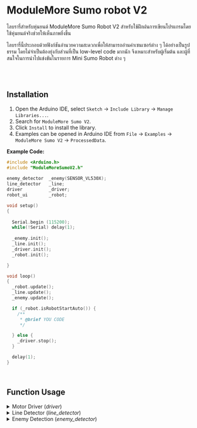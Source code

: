# ModuleMore Sumo robot V2
ไลบรารี่สำหรับหุ่นยนต์ ModuleMore Sumo Robot V2 สำหรับใช้ฝึกฝนการเขียนโปรแกรมโดยใช้หุ่นยนต์จริงช่วยให้เห็นภาพยิ่งขึ้น

ไลบรารี่นี้ประกอบด้วยฟังก์ชันอำนวยความสะดวกเพื่อให้สามารถอ่านค่าเซนเซอร์ต่าง ๆ ได้อย่างเป็นรูปธรรม โดยไม่จำเป็นต้องยุ่งกับส่วนที่เป็น low-level code มากนัก จึงเหมาะสำหรับผู้เริ่มต้น และผู้ที่สนใจในการนำไปแข่งขันในรายการ Mini Sumo Robot ต่าง ๆ    

<br><br>

## Installation
1. Open the Arduino IDE, select `Sketch` -> `Include Library` -> `Manage Libraries...`.
2. Search for `ModuleMore Sumo V2`.
3. Click `Install` to install the library. 
4. Examples can be opened in Arduino IDE from `File` -> `Examples` -> `ModuleMore Sumo V2` -> `ProcessedData`.
 
**Example Code:**<br>
```c++
#include <Arduino.h>
#include "ModuleMoreSumoV2.h"
 
enemy_detector  _enemy(SENSOR_VL530X);
line_detector   _line;
driver          _driver; 
robot_ui        _robot;  

void setup()
{ 
 
  Serial.begin (115200);
  while(!Serial) delay(1);
 
  _enemy.init(); 
  _line.init(); 
  _driver.init(); 
  _robot.init();

}

void loop()
{ 
  _robot.update();  
  _line.update();
  _enemy.update();

  if (_robot.isRobotStartAuto()) { 
    /**
     * @brief YOU CODE
     */

  } else {
    _driver.stop();
  } 

  delay(1);
} 
```

<!-- ## Library Functions
These functions are provided in the library:<br>
- [begin()](https://github.com/fxprime/ModuleMoreSumoV2#makersumobegin)
- [readDipSwitch()](https://github.com/fxprime/ModuleMoreSumoV2#makersumoreaddipswitch)
- [readBatteryVoltage()](https://github.com/fxprime/ModuleMoreSumoV2#makersumoreadbatteryvoltage)
- [stop()](https://github.com/fxprime/ModuleMoreSumoV2#makersumostop)
- [moveForward()](https://github.com/fxprime/ModuleMoreSumoV2#makersumomoveforward)
- [moveBackward()](https://github.com/fxprime/ModuleMoreSumoV2#makersumomovebackward)
- [turnLeft()](https://github.com/fxprime/ModuleMoreSumoV2#makersumoturnleft)
- [turnRight()](https://github.com/fxprime/ModuleMoreSumoV2#makersumoturnright)
- [setMotorSpeed()](https://github.com/fxprime/ModuleMoreSumoV2#makersumosetmotorspeed)
- [setServoPosition()](https://github.com/fxprime/ModuleMoreSumoV2#makersumosetservoposition)
- [playMelody()](https://github.com/fxprime/ModuleMoreSumoV2#makersumoplaymelody)
- [calibrateEdgeSensors()](https://github.com/fxprime/ModuleMoreSumoV2#makersumocalibrateedgesensors)
- [readEdgeSensorThreshold()](https://github.com/fxprime/ModuleMoreSumoV2#makersumoreadedgesensorthreshold)
- [isEdgeDetected()](https://github.com/fxprime/ModuleMoreSumoV2#makersumoisedgedetected) -->

<br>

## Function Usage 

<details>
  <summary>Motor Driver (<i>driver</i>)</summary>

  ### init()
  Initialize the I/O pins of the controller.<br>
  Must be called once before using motor drive function.
  
  **Syntax:**
  `void driver.init(void);`

  **Parameters:**
  None

  **Returns:**
  None

  **Example Code:**
  ```
  driver _driver;
  void setup() {
    _driver.init();
  }
  ```

  <br>

  ### stop()
  Stop All motor safely.
  
  **Syntax:**
  `void driver.stop(void);`

  **Parameters:**
  None

  **Returns:**
  None

  **Example Code:**
  ```c++
  #include <Arduino.h>
  #include "ModuleMoreSumoV2.h"

  driver _driver;
  void setup() {
    _driver.init();
    _driver.stop(); //Stop All motors.
  }
  ```

  <br>

  ### wait(ms)
  Block the program for specific time (in millisecond). <br>
  Note that motor will continue rotate if movement function is called before this function.
  
  **Syntax:**
  `void driver.wait(uint32_t ms);`

  **Parameters:**
  - ***ms*** - Time to wait until next function run (in millisecond).

  **Returns:**
  None

  **Example Code:**
  ```c++
  #include <Arduino.h>
  #include "ModuleMoreSumoV2.h"

  driver _driver;
  void setup() {
    _driver.init();

    _driver.forward();          //Forward
    _driver.wait(5000);         //Wait for 5s
    _driver.stop();             //Stop All motors

    //The result is the robot 
    //move forward for 5s then stop 
  }
  ```
  <br>

  ### forward()
  Control robot forward without limit of time.
  
  **Syntax:**
  `void driver.forward();`

  **Parameters:**
  None

  **Returns:**
  None

  **Example Code:**
  ```c++
  #include <Arduino.h>
  #include "ModuleMoreSumoV2.h"

  driver _driver;
  void setup() {
    _driver.init(); 
    _driver.stop();
    _driver.wait(1000);         //Wait for 1s, The robot remain stop in this period
    _driver.forward();          //Send command to move forward
    _driver.wait(1000);         //Wait for 1s, The robot will continue forward in this period
    _driver.stop();             //Stop All motors
  }
  ```

  **Similar functions**
  ```c++ 
  void reverse();
  void rotateLeft();
  void rotateRight();
  void arcTurnSharpLeft();
  void arcTurnSharpRight();
  void arcTurnMidLeft();
  void arcTurnMidRight();
  void arcTurnWideLeft();
  void arcTurnWideRight();
  void ReverseArcTurnSharpLeft();
  void ReverseArcTurnSharpRight();
  void ReverseArcTurnMidLeft();
  void ReverseArcTurnMidRight();
  void ReverseArcTurnWideLeft();
  void ReverseArcTurnWideRight();
  ```

  <br>

  ### forward(speed)
  Control robot forward without limit of time with specific speed.
  
  **Syntax:**
  `void driver.forward(drive_speed_t drive_speed);`

  **Parameters:**
  - ***drive_speed*** - Speed of the robot. 
      `SPEED_SLOW` - Slow speed
      `SPEED_MEDIUM` - Medium speed (Default)
      `SPEED_FAST` - Fast speed
      `SPEED_FASTEST` - Fastest speed

  **Returns:**
  None

  **Example Code:**
  ```c++
  #include <Arduino.h>
  #include "ModuleMoreSumoV2.h"

  driver _driver;
  void setup() {
    _driver.init(); 
    _driver.stop();             //Stop All motors
    _driver.wait(1000);        //Wait for 1s
    _driver.forward(SPEED_SLOW);          //Forward
    _driver.wait(1000);        //Wait for 1s
    _driver.forward(SPEED_MEDIUM);          //Forward
    _driver.wait(1000);        //Wait for 1s
    _driver.forward(SPEED_FAST);          //Forward
    _driver.wait(1000);        //Wait for 1s  
  }
  ```

  **Similar functions**
  ```c++ 
  void reverse(drive_speed_t drive_speed);
  void rotateLeft(drive_speed_t drive_speed);
  void rotateRight(drive_speed_t drive_speed);
  void arcTurnSharpLeft(drive_speed_t drive_speed);
  void arcTurnSharpRight(drive_speed_t drive_speed);
  void arcTurnMidLeft(drive_speed_t drive_speed);
  void arcTurnMidRight(drive_speed_t drive_speed);
  void arcTurnWideLeft(drive_speed_t drive_speed);
  void arcTurnWideRight(drive_speed_t drive_speed);
  void ReverseArcTurnSharpLeft(drive_speed_t drive_speed);
  void ReverseArcTurnSharpRight(drive_speed_t drive_speed);
  void ReverseArcTurnMidLeft(drive_speed_t drive_speed);
  void ReverseArcTurnMidRight(drive_speed_t drive_speed);
  void ReverseArcTurnWideLeft(drive_speed_t drive_speed);
  void ReverseArcTurnWideRight(drive_speed_t drive_speed);
  ```

  <br>
  
  ### forwardForMs(ms)
  Control robot forward for specific of time (in millisecond).
  
  **Syntax:**
  `void driver.forwardForMs(uint32_t ms);`

  **Parameters:**
  - ***ms*** - Time to forward until stop (in millisecond).

  **Returns:**
  None

  **Example Code:**
  ```c++
  #include <Arduino.h>
  #include "ModuleMoreSumoV2.h"

  driver _driver;
  void setup() {
    _driver.init(); 
    _driver.forwardForMs(1000);          //Forward for 1s and stop
  }
  ```

  **Similar functions**
  ```c++ 
  void reverseForMs(uint32_t ms);
  void rotateLeftForMs(uint32_t ms);
  void rotateRightForMs(uint32_t ms);
  void arcTurnSharpLeftForMs(uint32_t ms);
  void arcTurnSharpRightForMs(uint32_t ms);
  void arcTurnMidLeftForMs(uint32_t ms);
  void arcTurnMidRightForMs(uint32_t ms);
  void arcTurnWideLeftForMs(uint32_t ms);
  void arcTurnWideRightForMs(uint32_t ms);
  void ReverseArcTurnSharpLeftForMs(uint32_t ms);
  void ReverseArcTurnSharpRightForMs(uint32_t ms);
  void ReverseArcTurnMidLeftForMs(uint32_t ms);
  void ReverseArcTurnMidRightForMs(uint32_t ms);
  void ReverseArcTurnWideLeftForMs(uint32_t ms);
  void ReverseArcTurnWideRightForMs(uint32_t ms);
  ```

  <br>
  
  ### forwardForMs(ms, speed)
  Control robot forward for specific of time (in millisecond). And set the speed of the motor. 
  
  **Syntax:**
  `void driver.forwardForMs(uint32_t ms, drive_speed_t drive_speed);`

  **Parameters:**
  - ***ms*** - Time to forward until stop (in millisecond).
  - ***speed*** - Speed of the motor 
      `SPEED_SLOW`
      `SPEED_MEDIUM`
      `SPEED_FAST`
      `SPEED_FASTEST`

  **Returns:**
  None

  **Example Code:**
  ```c++
  #include <Arduino.h>
  #include "ModuleMoreSumoV2.h"

  driver _driver;
  void setup() {
    _driver.init(); 
    _driver.wait(1000);                              //Wait for 1s
    _driver.forwardForMs(1000, SPEED_FAST);          //Forward for 1s and stop
    _driver.wait(1000);                              //Wait for 1s
    _driver.backwardForMs(1000, SPEED_SLOW);         //Backward for 1s and stop
  }
  ```

  **Similar functions**
  ```c++ 
  void reverseForMs(uint32_t ms, drive_speed_t drive_speed);
  void rotateLeftForMs(uint32_t ms, drive_speed_t drive_speed);
  void rotateRightForMs(uint32_t ms, drive_speed_t drive_speed);
  void arcTurnSharpLeftForMs(uint32_t ms, drive_speed_t drive_speed);
  void arcTurnSharpRightForMs(uint32_t ms, drive_speed_t drive_speed);
  void arcTurnMidLeftForMs(uint32_t ms, drive_speed_t drive_speed);
  void arcTurnMidRightForMs(uint32_t ms, drive_speed_t drive_speed);
  void arcTurnWideLeftForMs(uint32_t ms, drive_speed_t drive_speed);
  void arcTurnWideRightForMs(uint32_t ms, drive_speed_t drive_speed);
  void ReverseArcTurnSharpLeftForMs(uint32_t ms, drive_speed_t drive_speed);
  void ReverseArcTurnSharpRightForMs(uint32_t ms, drive_speed_t drive_speed);
  void ReverseArcTurnMidLeftForMs(uint32_t ms, drive_speed_t drive_speed);
  void ReverseArcTurnMidRightForMs(uint32_t ms, drive_speed_t drive_speed);
  void ReverseArcTurnWideLeftForMs(uint32_t ms, drive_speed_t drive_speed);
  void ReverseArcTurnWideRightForMs(uint32_t ms, drive_speed_t drive_speed);
  ```

  <br>


</details>
 
<details>
  <summary>Line Detector (<i>line_detector</i>)</summary>

  ### init()
  Initialize the I/O pins of the controller.
  Must be called once before using Line Detector functions.
  
  **Syntax:**
  ```c++
  void line_detector.init(void);
  ```

  **Parameters:**
  None

  **Returns:**
  None

  **Example Code:**
  ```c++
  #include <Arduino.h>
  #include "ModuleMoreSumoV2.h"

  line_detector _line;
  void setup() {
    _line.init();
  }
  ``` 

  <br>

  ### update()
  Use this inside the loop() to keep sensor up-to-date or
  sensor data will stay the same.
  
  **Syntax:**
  ```c++
  void line_detector.update(void);
  ```

  **Parameters:**
  None

  **Returns:**
  None

  **Example Code:**
  ```c++
  #include <Arduino.h>
  #include "ModuleMoreSumoV2.h"

  line_detector _line;
  void setup() {
    _line.init();
  }

  void loop() {
    _line.update();
  }
  ``` 
  
  <br>

  ### str()
  Use this inside Serial.print to monitor the detection status in plain text. Which is useful for check the sensor healthy.
  
  **Syntax:**
  ```c++
  const char* line_detector.str(void);
  ```

  **Parameters:**
  None

  **Returns:**
  ```c++
  "LINE_DETECTION_NONE"
  "LINE_DETECTION_FRONT" 
  "LINE_DETECTION_FRONT_LEFT" 
  "LINE_DETECTION_FRONT_RIGHT" 
  ```

  **Example Code:**
  ```c++
  #include <Arduino.h>
  #include "ModuleMoreSumoV2.h"

  line_detector _line;
  void setup() {
    _line.init();
  }

  void loop() {
    _line.update();
    Serial.println(_line.str());
    delay(50);
  }
  ``` 
  
  <br>

  ### setThreshold(threshold) (default : 300)
  When the line detection str return wrong value, try to set the threshold by half of black and white value. The black and white value can be obtained from getRawValue function.
  
  **Syntax:**
  ```c++
  void line_detector.setThreshold(int threshold);
  ```

  **Parameters:**
  - ***threshold*** - Value of infrared line sensor that considered to be white line detected.

  **Returns:**
  None

  **Example Code:**
  ```c++
  #include <Arduino.h>
  #include "ModuleMoreSumoV2.h"

  line_detector _line;
  void setup() {
    _line.init();
    _line.setThreshold(200);
  } 
  ``` 
  
  <br>

  ### get_detection()
  Return the state of detection for examples. 
  
  **Syntax:**
  ```c++
  detection_t line_detector.get_detection(void);
  ```

  **Parameters:**
  None

  **Returns:**
  ```c++
  LINE_NOTFOUND
  LINE_FRONT
  LINE_FRONT_LEFT
  LINE_FRONT_RIGHT
  ```

  **Example Code:**
  ```c++
  #include <Arduino.h>
  #include "ModuleMoreSumoV2.h"

  line_detector _line;
  void setup() {
    _line.init(); 
  } 

  void loop() {
    _line.update();
    if(_line.get_detection() == LINE_FRONT) {
      Serial.println("Line : Detected front"); 
    }else if(_line.get_detection() == LINE_FRONT_LEFT) {
      Serial.println("Line : Detected on left"); 
    }else if(_line.get_detection() == LINE_FRONT_RIGHT) {
      Serial.println("Line : Detected on right");
    }else{
      Serial.println("Line : Not detected :)");
    }
    delay(100);
  }
  ``` 
  
  <br>

  ### getRawData(id)
  Return the state of detection for examples. 
  
  **Syntax:**
  ```c++
  int16_t line_detector.get_detection(infrared_idx idx);
  ```

  **Parameters:**
  - ***idx*** - Index of sensor that you interest to check raw data. Options are `IR_LEFT` or `IR_RIGHT` 

  **Returns:** 
  0-1023 - 0 Mean black area. more value mean more white.

  **Example Code:**
  ```c++
  #include <Arduino.h>
  #include "ModuleMoreSumoV2.h"

  line_detector _line;
  void setup() {
    _line.init(); 
  } 

  void loop() {
    _line.update();
    Serial.print(_line.getRawData(IR_LEFT));
    Serial.print(", ");
    Serial.println(_line.getRawData(IR_RIGHT));
    delay(100);
  }
  ``` 
  
  <br> 

  ### isLineDetected()
  Return the state of detection for examples. 
  
  **Syntax:**
  ```c++
  bool line_detector.isLineDetected();
  ```

  **Parameters:**
  None

  **Returns:** 
  `True / False` - Line detected (True mean white line found by any sensors or all sensors).

  **Example Code:**
  ```c++
  #include <Arduino.h>
  #include "ModuleMoreSumoV2.h"

  line_detector _line;
  void setup() {
    _line.init(); 
  } 

  void loop() {
    _line.update();
    Serial.print("Line Detected : ");
    Serial.println(_line.isLineDetected());
    delay(100);
  }
  ``` 

  **Similar function:**
  ```c++
  bool line_detector.isLineDetectedFront();     //Return True, When white line found by both sensor on front.
  bool line_detector.isLineDetectedFrontLeft(); //Return True, When white line found by left sensor.
  bool line_detector.isLineDetectedFrontRight();//Return True, When white line found by right sensor.
  ```
  
  <br>

</details>
 
<details>
  <summary>Enemy Detection (<i>enemy_detector</i>)</summary>

  ### init()
  Initialize the I/O pins of the controller.
  Must be called once before using Enemy Detector functions.
  
  **Syntax:**
  ```c++
  void enemy_detector.init(void);
  ```

  **Parameters:**
  None

  **Returns:**
  None

  **Example Code:**
  ```c++
  #include <Arduino.h>
  #include "ModuleMoreSumoV2.h"

  enemy_detector _enemy;
  void setup() {
    _enemy.init();
  }
  ``` 

  <br> 

  ### update()
  Use this inside the loop() to keep sensor up-to-date or
  sensor data will stay the same.
  
  **Syntax:**
  ```c++
  void enemy_detector.update();
  ```

  **Parameters:**
  None

  **Returns:** 
  None

  **Example Code:**
  ```c++
  #include <Arduino.h>
  #include "ModuleMoreSumoV2.h"

  enemy_detector _enemy;
  void setup() {
    _enemy.init(); 
  } 

  void loop() {
    _enemy.update();  
    delay(10);
  }
  ```  
  
  <br>

  ### pos_str()
  Return the position of enemy for monitor purpose. 
  
  **Syntax:**
  ```c++
  const char *enemy_detector.pos_str();
  ```

  **Parameters:**
  None

  **Returns:** 
  ```c++
  "NONE"
  "FRONT_LEFT"
  "FRONT"
  "FRONT_RIGHT" 
  "FRONT_AND_FRONT_LEFT"
  "FRONT_AND_FRONT_RIGHT"
  "FRONT_ALL"
  "IMPOSSIBLE"
  ```

  **Example Code:**
  ```c++
  #include <Arduino.h>
  #include "ModuleMoreSumoV2.h"

  enemy_detector _enemy;
  void setup() {
    _enemy.init(); 
  } 

  void loop() {
    _enemy.update();  
    Serial.print("Enemy on : ");
    Serial.println(_enemy.pos_str());
    delay(50);
  }
  ```  
  
  <br>

  ### range_str()
  Return the range of enemy for monitor purpose. 
  
  **Syntax:**
  ```c++
  const char *enemy_detector.range_str();
  ```

  **Parameters:**
  None

  **Returns:** 
  ```c++
  "NONE"
  "CLOSE"
  "MID"
  "FAR"
  ```

  **Example Code:**
  ```c++
  #include <Arduino.h>
  #include "ModuleMoreSumoV2.h"

  enemy_detector _enemy;
  void setup() {
    _enemy.init(); 
  } 

  void loop() {
    _enemy.update();  
    Serial.print("Enemy distance : ");
    Serial.println(_enemy.range_str());
    delay(50);
  }
  ```  
  
  <br>

  ### setDetectThreshold(threshold)
  Set the maximum distance to consider a detected object as an enemy (in mm). The distance more than this threshold will be ignore. 
  
  **Syntax:**
  ```c++
  void enemy_detector.setDetectThreshold(int16_t threshold);
  ```

  **Parameters:**
  - ***threshold*** - The maximum distance to consider a detected object as an enemy (in mm). (Default : 600)

  **Returns:** 
  None

  **Example Code:**
  ```c++
  #include <Arduino.h>
  #include "ModuleMoreSumoV2.h"

  enemy_detector _enemy;
  void setup() {
    _enemy.init(); 
    _enemy.setDetectThreshold(600);
  }  
  ```  
  
  <br>

  ### setInvalidRange(threshold)
  Set the return value if the enemy not valid.  
  
  **Syntax:**
  ```c++
  void enemy_detector.setInvalidRange(int16_t threshold);
  ```

  **Parameters:**
  - ***threshold*** - The value that will be returned when enemy not found (Default : 1000)

  **Returns:** 
  None

  **Example Code:**
  ```c++
  #include <Arduino.h>
  #include "ModuleMoreSumoV2.h"

  enemy_detector _enemy;
  void setup() {
    _enemy.init(); 
    _enemy.setInvalidRange(1000);
  }  
  ```  
  
  <br>

  ### setDetectThreshold(threshold)
  Set the maximum distance to consider a detected object as an enemy (in mm). The distance more than this threshold will be ignore. 
  
  **Syntax:**
  ```c++
  void enemy_detector.setDetectThreshold(int16_t threshold);
  ```

  **Parameters:**
  - ***threshold*** - The maximum distance to consider a detected object as an enemy (in mm). (Default : 600)

  **Returns:** 
  None

  **Example Code:**
  ```c++
  #include <Arduino.h>
  #include "ModuleMoreSumoV2.h"

  enemy_detector _enemy;
  void setup() {
    _enemy.init(); 
    _enemy.setDetectThreshold(600);
  }  
  ```  
  
  <br>

  ### setRangeClose(threshold)
  Set the range at which an object is considered to be at a close distance.
  
  **Syntax:**
  ```c++
  void enemy_detector.setRangeClose(int16_t threshold);
  ```

  **Parameters:**
  - ***threshold*** - The distance less than this value will be considered as close distance. (default : 100)

  **Returns:** 
  None

  **Example Code:**
  ```c++
  #include <Arduino.h>
  #include "ModuleMoreSumoV2.h"

  enemy_detector _enemy;
  void setup() {
    _enemy.init(); 
    _enemy.setRangeClose(100);
  }  
  ```  
  
  <br>

  ### setRangeMid(threshold)
  Set the range at which an object is considered to be at a medium distance.
  
  **Syntax:**
  ```c++
  void enemy_detector.setRangeMid(int16_t threshold);
  ```

  **Parameters:**
  - ***threshold*** - The distance less than this value will be considered as medium distance. (default : 200)

  **Returns:** 
  None

  **Example Code:**
  ```c++
  #include <Arduino.h>
  #include "ModuleMoreSumoV2.h"

  enemy_detector _enemy;
  void setup() {
    _enemy.init(); 
    _enemy.setRangeMid(200);
  }  
  ```  
  
  <br>

  ### setRangeFar(threshold)
  Set the range at which an object is considered to be at a medium distance.
  
  **Syntax:**
  ```c++
  void enemy_detector.setRangeFar(int16_t threshold);
  ```

  **Parameters:**
  - ***threshold*** - The distance less than this value will be considered as far distance. (default : 300)

  **Returns:** 
  None

  **Example Code:**
  ```c++
  #include <Arduino.h>
  #include "ModuleMoreSumoV2.h"

  enemy_detector _enemy;
  void setup() {
    _enemy.init(); 
    _enemy.setRangeFar(300);
  }  
  ```  
  
  <br>

  ### detected()
  Check whether an enemy has been detected in any direction.
  
  **Syntax:**
  ```c++
  bool enemy_detector.detected();
  ```

  **Parameters:**
  None

  **Returns:** 
  `True` for enemy found
	`False` for enemy not found

  **Example Code:**
  ```c++
  #include <Arduino.h>
  #include "ModuleMoreSumoV2.h"

  enemy_detector _enemy;
  void setup() {
    _enemy.init();  
  }  

	void loop() {
		_enemy.update();
		Serial.print("Enemy found = ");
		Serial.println(_enemy.detected());
	}
  ```  
  
  <br>

  ### at_left()
  Check if enemy on left side
  
  **Syntax:**
  ```c++
  bool enemy_detector.at_left();
  ```

  **Parameters:**
  None

  **Returns:** 
  `True` for enemy found on left side
  `False` for enemy not found on left side

  **Example Code:**
  ```c++
  #include <Arduino.h>
  #include "ModuleMoreSumoV2.h"

  enemy_detector _enemy;
  void setup() {
    _enemy.init();  
  }  

  void loop() {
    _enemy.update();
    Serial.print("Enemy found on left = ");
    Serial.println(_enemy.at_left());
  }
  ```  

  **Similar function**
  ```c++
  bool at_right()
  bool at_front()
  bool at_front_left()
  bool at_front_right()
  ```

  <br>

  ### enemy_close()
  Check if enemy is close (distance less than close threshold)
  
  **Syntax:**
  ```c++
  bool enemy_detector.enemy_close();
  ```

  **Parameters:**
  None

  **Returns:** 
  `True` when lastest enemy found located close distance 
  `False` when lastest enemy found not located close distance 

  **Example Code:**
  ```c++
  #include <Arduino.h>
  #include "ModuleMoreSumoV2.h"

  enemy_detector _enemy;
  void setup() {
    _enemy.init();  
  }  

  void loop() {
    _enemy.update();
    Serial.print("Enemy is close = ");
    Serial.println(_enemy.enemy_close());
  }
  ```  

  **Similar function**
  ```c++ 
  bool enemy_close();
  bool enemy_mid();
  bool enemy_far();
  ```
  
  <br>

</details>
 
 